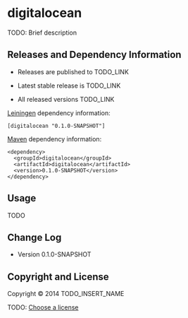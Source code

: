 # digitalocean

TODO: Brief description



## Releases and Dependency Information

* Releases are published to TODO_LINK

* Latest stable release is TODO_LINK

* All released versions TODO_LINK

[Leiningen] dependency information:

    [digitalocean "0.1.0-SNAPSHOT"]

[Maven] dependency information:

    <dependency>
      <groupId>digitalocean</groupId>
      <artifactId>digitalocean</artifactId>
      <version>0.1.0-SNAPSHOT</version>
    </dependency>

[Leiningen]: http://leiningen.org/
[Maven]: http://maven.apache.org/



## Usage

TODO



## Change Log

* Version 0.1.0-SNAPSHOT



## Copyright and License

Copyright © 2014 TODO_INSERT_NAME

TODO: [Choose a license](http://choosealicense.com/)
